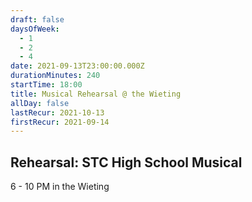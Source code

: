 ```yaml
---
draft: false
daysOfWeek:
  - 1
  - 2
  - 4
date: 2021-09-13T23:00:00.000Z
durationMinutes: 240
startTime: 18:00
title: Musical Rehearsal @ the Wieting
allDay: false
lastRecur: 2021-10-13
firstRecur: 2021-09-14
---
```

## Rehearsal: STC High School Musical 
6 - 10 PM in the Wieting
